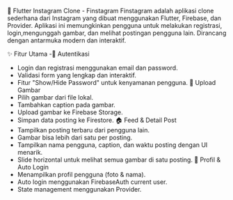 📱 Flutter Instagram Clone - Finstagram
Finstagram adalah aplikasi clone sederhana dari Instagram yang dibuat menggunakan Flutter, Firebase, dan Provider. Aplikasi ini memungkinkan pengguna untuk melakukan registrasi, login,mengunggah gambar, dan melihat postingan pengguna lain. Dirancang dengan antarmuka modern dan interaktif.

✨ Fitur Utama
-🔐 Autentikasi
- Login dan registrasi menggunakan email dan password.
- Validasi form yang lengkap dan interaktif.
- Fitur "Show/Hide Password" untuk kenyamanan pengguna.
📸 Upload Gambar
- Pilih gambar dari file lokal.
- Tambahkan caption pada gambar.
- Upload gambar ke Firebase Storage.
- Simpan data posting ke Firestore.
🏠 Feed & Detail Post
- Tampilkan posting terbaru dari pengguna lain.
- Gambar bisa lebih dari satu per posting.
- Tampilkan nama pengguna, caption, dan waktu posting dengan UI menarik.
- Slide horizontal untuk melihat semua gambar di satu posting.
👤 Profil & Auto Login
- Menampilkan profil pengguna (foto & nama).
- Auto login menggunakan FirebaseAuth current user.
- State management menggunakan Provider.
